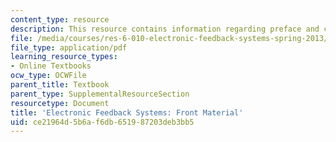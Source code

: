 ```yaml
---
content_type: resource
description: This resource contains information regarding preface and contents.
file: /media/courses/res-6-010-electronic-feedback-systems-spring-2013/ce21964d5b6af6db651987203deb3bb5_MITRES_6-010S13_frnt_matr.pdf
file_type: application/pdf
learning_resource_types:
- Online Textbooks
ocw_type: OCWFile
parent_title: Textbook
parent_type: SupplementalResourceSection
resourcetype: Document
title: 'Electronic Feedback Systems: Front Material'
uid: ce21964d-5b6a-f6db-6519-87203deb3bb5
---
```

